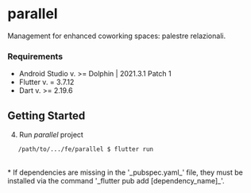 # parallel
Management for enhanced coworking spaces: palestre relazionali.

### Requirements
* Android Studio v. >= Dolphin | 2021.3.1 Patch 1
* Flutter v. = 3.7.12
* Dart v. >= 2.19.6

## Getting Started

4. Run _parallel_ project
```
   /path/to/.../fe/parallel $ flutter run
```

<br>
* If dependencies are missing in the '_pubspec.yaml_' file, they must be installed via the command '_flutter pub add [dependency_name]_'.
